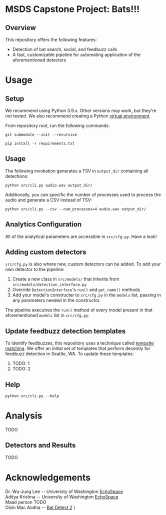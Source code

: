 
# MSDS Capstone Project: Bats!!!

## Overview
This repository offers the following features:
* Detection of bat search, social, and feedbuzz calls
* A fast, customizable pipeline for automating application of the aforementioned detectors

# Usage
## Setup
We recommend using Python 3.9.x. Other versions may work, but they're not tested. We also recommend creating a Python [virtual environment](https://docs.python.org/3/library/venv.html).

From repository root, run the following commands:
```
git submodule --init --recursive
```
```
pip install -r requirements.txt
```

## Usage
The following invokation generates a TSV in `output_dir` containing all detections:
```
python src/cli.py audio.wav output_dir/
```

Additionally, you can specific the number of processes used to process the audio and generate a CSV instead of TSV:
```
python src/cli.py --csv --num_processes=4 audio.wav output_dir/
```

## Analytics Configuration
All of the analytical parameters are accessible in `src/cfg.py`. Have a look! 
## Adding custom detectors
`src/cfg.py` is also where new, custom detectors can be added. To add your own detector to the pipeline:
1. Create a new class in `src/models/` that inherits from `src/models/detection_interface.py`
2. Override `DetectionInterface`'s `run()` and `get_name()` methods
3. Add your model's constructer to `src/cfg.py` in the `models` list, passing in any parameters needed in the constructor. 

The pipeline executres the `run()` method of every model present in that aforementioned `models` list in `src/cfg.py`.


## Update feedbuzz detection templates
To identify feedbuzzes, this repository uses a technique called [tempalte matching](https://en.wikipedia.org/wiki/Template_matching). We offer an initial set of templates that perform decently for feedbuzz detection in Seattle, WA. To update these templates:
1. TODO: 1
2. TODO: 2

## Help
```
python src/cli.py --help
```

# Analysis
TODO
## Detectors and Results
TODO


# Acknowledgements
Dr. Wu-Jung Lee -- Univeristy of Washington [EchoSpace](https://uw-echospace.github.io) \
Aditya Krishna -- University of Washington [EchoSpace](https://uw-echospace.github.io) \
Maad person TODO \
Oisin Mac Aodha -- [Bat Detect 2](https://github.com/macaodha/batdetect2) \
